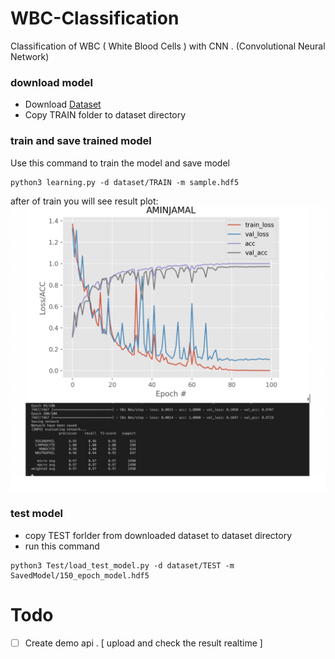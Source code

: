 # WBC-Classification
Classification of WBC ( White Blood Cells ) with CNN . (Convolutional Neural Network)

### download model
- Download [Dataset](https://www.kaggle.com/paultimothymooney/blood-cells/kernels?sortBy=relevance&group=everyone&search=includeamin&page=1&pageSize=20&datasetId=9232)
- Copy TRAIN folder to dataset directory
### train and save trained model
Use this command to train the model and save model
```shell script
python3 learning.py -d dataset/TRAIN -m sample.hdf5
```
after of train you will see result plot:
![Image of Yaktocat](train_result.png)

### test model
- copy TEST forlder from downloaded dataset to dataset directory
- run this command
```shell script
python3 Test/load_test_model.py -d dataset/TEST -m SavedModel/150_epoch_model.hdf5
```
# Todo
- [ ] Create demo api . [ upload and check the result realtime ]
